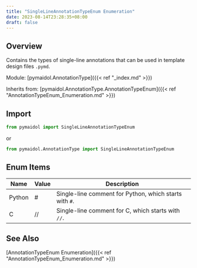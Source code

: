 ```yaml
---
title: "SingleLineAnnotationTypeEnum Enumeration"
date: 2023-08-14T23:28:35+08:00
draft: false
---
```


## Overview

Contains the types of single-line annotations that can be used in template design files `.pymd`.

Module: [pymaidol.AnnotationType]({{< ref "_index.md" >}})

Inherits from: [pymaidol.AnnotationType.AnnotationTypeEnum]({{< ref "AnnotationTypeEnum_Enumeration.md" >}})

## Import

```python
from pymaidol import SingleLineAnnotationTypeEnum
```

or

```python
from pymaidol.AnnotationType import SingleLineAnnotationTypeEnum
```

## Enum Items

Name | Value | Description
--- | --- | ---
Python | # | Single-line comment for Python, which starts with `#`.
C | // | Single-line comment for C, which starts with `//`.

## See Also

[AnnotationTypeEnum Enumeration]({{< ref "AnnotationTypeEnum_Enumeration.md" >}})
